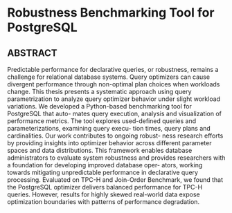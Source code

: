 # Robustness Benchmarking Tool for PostgreSQL
## ABSTRACT

Predictable performance for declarative queries, or robustness, remains a challenge
for relational database systems. Query optimizers can cause divergent performance
through non-optimal plan choices when workloads change. This thesis presents
a systematic approach using query parametrization to analyze query optimizer
behavior under slight workload variations.
We developed a Python-based benchmarking tool for PostgreSQL that auto-
mates query execution, analysis and visualization of performance metrics. The
tool explores used-defined queries and parameterizations, examining query execu-
tion times, query plans and cardinalities. Our work contributes to ongoing robust-
ness research efforts by providing insights into optimizer behavior across different
parameter spaces and data distributions.
This framework enables database administrators to evaluate system robustness
and provides researchers with a foundation for developing improved database oper-
ators, working towards mitigating unpredictable performance in declarative query
processing.
Evaluated on TPC-H and Join-Order Benchmark, we found that the PostgreSQL
optimizer delivers balanced performance for TPC-H queries. However, results for
highly skewed real-world data expose optimization boundaries with patterns of
performance degradation.


